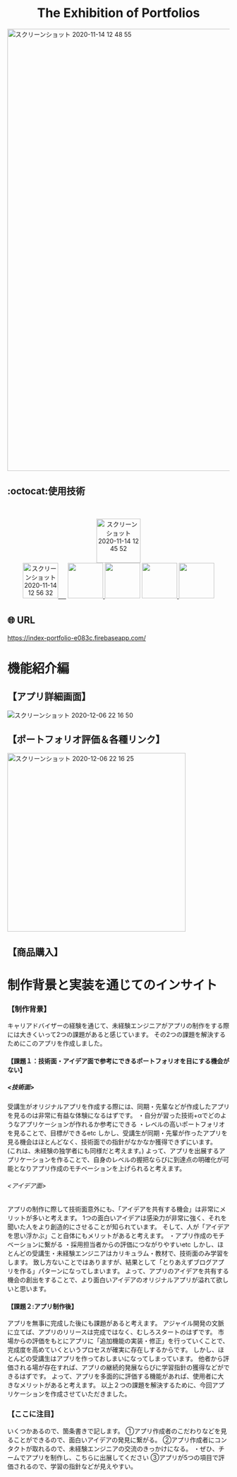 <h1 align="center">The Exhibition of Portfolios</h1>
<img width="1000" alt="スクリーンショット 2020-11-14 12 48 55" src="https://user-images.githubusercontent.com/73022482/101280901-3896bd80-380f-11eb-85e7-4f660e6c1304.png">



## :octocat:使用技術
<br>
<p align="center">
  <a href="https://ja.reactjs.org/">
    <img   alt="スクリーンショット 2020-11-14 12 45 52" src="https://user-images.githubusercontent.com/73022482/99139136-889fbb80-2679-11eb-8e05-362e2704a06b.png" height="100px;">
  </a>
  <br>
  <a href="https://console.firebase.google.com/">
<img  height="80px" alt="スクリーンショット 2020-11-14 12 56 32" src="https://user-images.githubusercontent.com/73022482/99139179-edf3ac80-2679-11eb-944e-f9ef1a4d964a.png">
　</a>
  <a href="https://redux.js.org/">
    <img src="https://user-images.githubusercontent.com/73022482/99139277-8a1db380-267a-11eb-9032-f58d42f4966d.png" height="80px;" />
  </a>
  <a href="https://reactrouter.com/"><img src="https://user-images.githubusercontent.com/73022482/99139354-365f9a00-267b-11eb-92c2-2f24201ec605.jpg" height="80px;" /></a>
  <a href="https://material-ui.com/"><img src="https://user-images.githubusercontent.com/73022482/99183709-27fba600-2781-11eb-9976-690fa6b676b2.png" height="80px;" />
  </a>
  <a href="https://www.chartjs.org/"><img src="https://user-images.githubusercontent.com/73022482/101280943-7a276880-380f-11eb-912c-25d4945f105a.png" height="80px;" />
  </a>
  
</p> 

## 🌐 URL 　
https://index-portfolio-e083c.firebaseapp.com/



# 機能紹介編　　

## 【アプリ詳細画面】
![スクリーンショット 2020-12-06 22 16 50](https://user-images.githubusercontent.com/73022482/101281150-d8088000-3810-11eb-927d-c3573ddaccf2.png)


## 【ポートフォリオ評価＆各種リンク】
<img width="404" alt="スクリーンショット 2020-12-06 22 16 25" src="https://user-images.githubusercontent.com/73022482/101281154-dc349d80-3810-11eb-9773-a0d70c85806d.png">



## 【商品購入】


# 制作背景と実装を通じてのインサイト  

### 【制作背景】  
キャリアドバイザーの経験を通じて、未経験エンジニアがアプリの制作をする際には大きくいって2つの課題があると感じています。 
その2つの課題を解決するためにこのアプリを作成しました。 
#### 【課題１：技術面・アイデア面で参考にできるポートフォリオを目にする機会がない】 
##### <技術面> 
受講生がオリジナルアプリを作成する際には、同期・先輩などが作成したアプリを見るのは非常に有益な体験になるはずです。 
・自分が習った技術+αでどのようなアプリケーションが作れるか参考にできる 
・レベルの高いポートフォリオを見ることで、目標ができるetc 
しかし、受講生が同期・先輩が作ったアプリを見る機会はほとんどなく、技術面での指針がなかなか獲得できずにいます。  
(これは、未経験の独学者にも同様だと考えます。) 
よって、アプリを出展するアプリケーションを作ることで、自身のレベルの握把ならびに到達点の明確化が可能となりアプリ作成のモチベーションを上げられると考えます。 
###### <アイデア面> 
アプリの制作に際して技術面意外にも、「アイデアを共有する機会」は非常にメリットが多いと考えます。 
1つの面白いアイデアは感染力が非常に強く、それを聞いた人をより創造的にさせることが知られています。 
そして、人が「アイデアを思い浮かぶ」こと自体にもメリットがあると考えます。 
・アプリ作成のモチベーションに繋がる 
・採用担当者からの評価につながりやすいetc 
しかし、ほとんどの受講生・未経験エンジニアはカリキュラム・教材で、技術面のみ学習をします。 
致し方ないことではありますが、結果として「とりあえずブログアプリを作る」パターンになってしまいます。 
よって、アプリのアイデアを共有する機会の創出をすることで、より面白いアイデアのオリジナルアプリが溢れて欲しいと思います。 
#### 【課題２:アプリ制作後】 
アプリを無事に完成した後にも課題があると考えます。 
アジャイル開発の文脈に立てば、アプリのリリースは完成ではなく、むしろスタートのはずです。 
市場からの評価をもとにアプリに「追加機能の実装・修正」を行っていくことで、完成度を高めていくというプロセスが確実に存在しするからです。 
しかし、ほとんどの受講生はアプリを作っておしまいになってしまっています。 
他者から評価される場が存在すれば、アプリの継続的発展ならびに学習指針の獲得などができるはずです。 
よって、アプリを多面的に評価する機能があれば、使用者に大きなメリットがあると考えます。 
以上２つの課題を解決するために、今回アプリケーションを作成させていただきました。 

### 【ここに注目】 
いくつかあるので、箇条書きで記します。 
①アプリ作成者のこだわりなどを見ることができるので、面白いアイデアの発見に繋がる。 
②アプリ作成者にコンタクトが取れるので、未経験エンジニアの交流のきっかけになる。 
・ぜひ、チームでアプリを制作し、こちらに出展してください 
③アプリが5つの項目で評価されるので、学習の指針などが見えやすい。 
